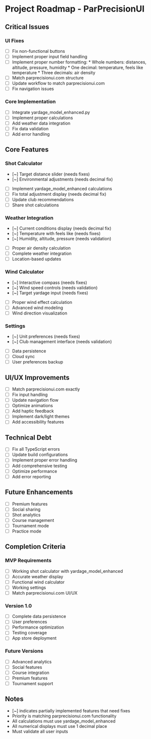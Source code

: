 # Project Roadmap - ParPrecisionUI

## Critical Issues

### UI Fixes
- [ ] Fix non-functional buttons
- [ ] Implement proper input field handling
- [ ] Implement proper number formatting:
      * Whole numbers: distances, altitude, pressure, humidity
      * One decimal: temperature, feels like temperature
      * Three decimals: air density
- [ ] Match parprecisionui.com structure
- [ ] Update workflow to match parprecisionui.com
- [ ] Fix navigation issues

### Core Implementation
- [ ] Integrate yardage_model_enhanced.py
- [ ] Implement proper calculations
- [ ] Add weather data integration
- [ ] Fix data validation
- [ ] Add error handling

## Core Features

### Shot Calculator
- [~] Target distance slider (needs fixes)
- [~] Environmental adjustments (needs decimal fix)
- [ ] Implement yardage_model_enhanced calculations
- [ ] Fix total adjustment display (needs decimal fix)
- [ ] Update club recommendations
- [ ] Share shot calculations

### Weather Integration
- [~] Current conditions display (needs decimal fix)
- [~] Temperature with feels like (needs fixes)
- [~] Humidity, altitude, pressure (needs validation)
- [ ] Proper air density calculation
- [ ] Complete weather integration
- [ ] Location-based updates

### Wind Calculator
- [~] Interactive compass (needs fixes)
- [~] Wind speed controls (needs validation)
- [~] Target yardage input (needs fixes)
- [ ] Proper wind effect calculation
- [ ] Advanced wind modeling
- [ ] Wind direction visualization

### Settings
- [~] Unit preferences (needs fixes)
- [~] Club management interface (needs validation)
- [ ] Data persistence
- [ ] Cloud sync
- [ ] User preferences backup

## UI/UX Improvements
- [ ] Match parprecisionui.com exactly
- [ ] Fix input handling
- [ ] Update navigation flow
- [ ] Optimize animations
- [ ] Add haptic feedback
- [ ] Implement dark/light themes
- [ ] Add accessibility features

## Technical Debt
- [ ] Fix all TypeScript errors
- [ ] Update build configurations
- [ ] Implement proper error handling
- [ ] Add comprehensive testing
- [ ] Optimize performance
- [ ] Add error reporting

## Future Enhancements
- [ ] Premium features
- [ ] Social sharing
- [ ] Shot analytics
- [ ] Course management
- [ ] Tournament mode
- [ ] Practice mode

## Completion Criteria
### MVP Requirements
- [ ] Working shot calculator with yardage_model_enhanced
- [ ] Accurate weather display
- [ ] Functional wind calculator
- [ ] Working settings
- [ ] Match parprecisionui.com UI/UX

### Version 1.0
- [ ] Complete data persistence
- [ ] User preferences
- [ ] Performance optimization
- [ ] Testing coverage
- [ ] App store deployment

### Future Versions
- [ ] Advanced analytics
- [ ] Social features
- [ ] Course integration
- [ ] Premium features
- [ ] Tournament support

## Notes
- [~] indicates partially implemented features that need fixes
- Priority is matching parprecisionui.com functionality
- All calculations must use yardage_model_enhanced
- All numerical displays must use 1 decimal place
- Must validate all user inputs
